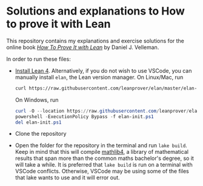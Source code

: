 # Solutions and explanations to How to prove it with Lean

This repository contains my explanations and exercise solutions for the online book [*How To Prove It with Lean*](https://djvelleman.github.io/HTPIwL/) by Daniel J. Velleman.

In order to run these files:

* [Install Lean 4](https://github.com/leanprover/lean4/blob/master/doc/quickstart.md).
  Alternatively, if you do not wish to use VSCode, you can manually install `elan`, the Lean version manager. On Linux/Mac, run
  
  ```bash
  curl https://raw.githubusercontent.com/leanprover/elan/master/elan-init.sh -sSf | sh
  ```

  On Windows, run
  
  ```powershell
  curl -O --location https://raw.githubusercontent.com/leanprover/elan/master/elan-init.ps1
  powershell -ExecutionPolicy Bypass -f elan-init.ps1
  del elan-init.ps1
  ```

* Clone the repository
* Open the folder for the repository in the terminal and run `lake build`. Keep in mind that this will compile [mathlib4](https://github.com/leanprover-community/mathlib4), a library of mathematical results that span more than the common maths bachelor's degree,  so it will take a while. It is preferred that `lake build` is run on a terminal with VSCode conflicts. Otherwise, VSCode may be using some of the files that lake wants to use and it will error out.
